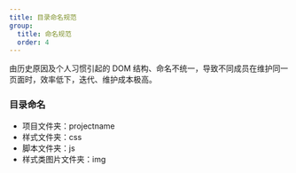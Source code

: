 ```yaml
---
title: 目录命名规范
group:
  title: 命名规范
  order: 4
---
```


由历史原因及个人习惯引起的 DOM 结构、命名不统一，导致不同成员在维护同一页面时，效率低下，迭代、维护成本极高。
### 目录命名
- 项目文件夹：projectname
- 样式文件夹：css
- 脚本文件夹：js
- 样式类图片文件夹：img
